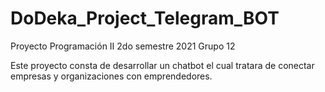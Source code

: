 # DoDeka_Project_Telegram_BOT
Proyecto Programación II 2do semestre 2021 Grupo 12

Este proyecto consta de desarrollar un chatbot el cual tratara de conectar empresas y organizaciones con emprendedores.
